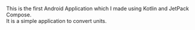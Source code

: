 This is the first Android Application which I made using Kotlin and JetPack Compose.
<br>
It is a simple application to convert units.
